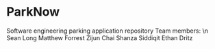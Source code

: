 # ParkNow
Software engineering parking application repository
Team members: \n
  Sean Long 
  Matthew Forrest
  Zijun Chai
  Shanza Siddiqit
  Ethan Dritz
